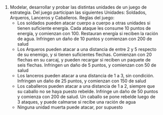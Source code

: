 1. Modelar, desarrollar y probar las distintas unidades de un juego de estrategia. 
Del juego participan las siguientes Unidades: Soldados, Arqueros, Lanceros y Caballeros. 
Reglas del juego:
    * Los soldados pueden atacar cuerpo a cuerpo a otras unidades si tienen suficiente energía. 
    Cada ataque les consume 10 puntos de energía, y comienzan con 100. Restauran energía si reciben la ración de agua. 
    Infringen un daño de 10 puntos y comienzan con 200 de salud
    * Los Arqueros pueden atacar a una distancia de entre 2 y 5 respecto de su enemigo, y si tienen suficientes flechas. 
    Comienzan con 20 flechas en su carcaj, y pueden recargar si reciben un paquete de seis flechas. 
    Infringen un daño de 5 puntos, y comienzan con 50 de salud
    * Los lanceros pueden atacar a una distancia de 1 a 3, sin condición. 
    Infringen un daño de 25 puntos, y comienzan con 150 de salud
    * Los caballeros pueden atacar a una distancia de 1 a 2, siempre que su caballo no se haya puesto rebelde. 
    Infringe un daño de 50 puntos y comienza con 200 de salud. 
    Un caballo se pone rebelde luego de 3 ataques, y puede calmarse si recibe una ración de agua
    * Ninguna unidad muerta puede atacar, por supuesto
